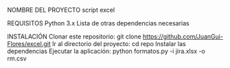 NOMBRE DEL PROYECTO
script excel

REQUISITOS
Python 3.x
Lista de otras dependencias necesarias

INSTALACIÓN
Clonar este repositorio: git clone https://github.com/JuanGui-Flores/excel.git
Ir al directorio del proyecto: cd repo
Instalar las dependencias
Ejecutar la aplicación: python formatos.py -i jira.xlsx -o rm.csv
